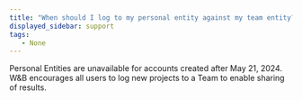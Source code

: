 ```yaml
---
title: "When should I log to my personal entity against my team entity?"
displayed_sidebar: support
tags:
   - None
---
```

Personal Entities are unavailable for accounts created after May 21, 2024. W&B encourages all users to log new projects to a Team to enable sharing of results.